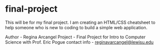 # final-project
This will be for my final project. I am creating an HTML/CSS cheatsheet to help someone who is new to coding to build a simple web application.



Author - Regina Arcangel
      Project - Final Project for Intro to Computer Science with Prof. Eric Pogue
            contact info - reginavarcangel@lewisu.edu

